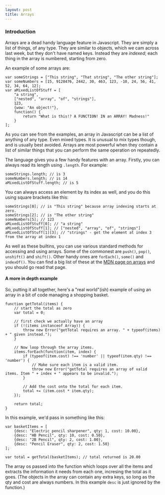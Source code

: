 ```yaml
---
layout: post
title: Arrays
---
```

### Introduction

Arrays are a dead handy language feature in Javascript. They are simply a list of things, of any type. They are similar to objects, which we cam across last week, but they don't have named keys. Instead they are _indexed_; each thing in the array is numbered, starting from zero.

An example of some arrays are:

    var someStrings = ["This string", "That string", "The other string"];
    var someNumbers = [15, 9128476, 2442, 30, 463, 123, -10, 24, 56, 41, 52, 34, 64, 12];
    var aMixedListOfStuff = [
        "a string",
        ["nested", "array", "of", "strings"],
        123,
        {wow: "An object!"},
        function() {
            return "What is this!? A FUNCTION! IN an ARRAY! Madness!"
        }
    ];

As you can see from the examples, an array in Javascript can be a list of anything of any type. Even mixed types. It is unusual to mix types though, and is usually best avoided. Arrays are most powerful when they contain a list of similar things that you can perform the same operation on repeatedly.

The language gives you a few handy features with an array. Firstly, you can always read its length using `.length`. For example:

    someStrings.length; // is 3
    someNumbers.length; // is 14
    aMixedListOfStuff.length; // is 5

You can always access an element by its index as well, and you do this using square brackets like this:

    someStrings[0]; // is "This string" because array indexing starts at zero.
    someStrings[2]; // is "The other string"
    someNumbers[5]; // 123
    aMixedListOfStuff[0]; // "a string"
    aMixedListOfStuff[1]; // ["nested", "array", "of", "strings"]
    aMixedListOfStuff[1][3]; // "strings" - get the element at index 3 from the array at index 1

As well as these builtins, you can use various standard methods for accessing and using arrays. Some of the commonest are `push()`, `pop()`, `unshift()` and `shift()`. Other handy ones are `forEach()`, `some()` and `indexOf()`. You can find a big list of these at the [MDN page on arrays](https://developer.mozilla.org/en-US/docs/Web/JavaScript/Reference/Global_Objects/Array) and you should go read that page.

#### A more in depth example

So, putting it all together, here's a "real world"(ish) example of using an array in a bit of code managing a shopping basket.

    function getTotal(items) {
        // start the total as zero
        var total = 0;

        // first check we actually have an array
        if (!(items instanceof Array)) {
            throw new Error("getTotal requires an array. " + typeof(items) + " given instead.");
        }

        // Now loop through the array items.
        items.forEach(function(item, index) {
            if (typeof(item.cost) !== 'number' || typeof(item.qty) !== 'number') {
                // Make sure each item is a valid item.
                throw new Error("getTotal requires an array of valid items. Item " + index + " appears to be invalid.");
            }

            // Add the cost onto the total for each item.
            total += (item.cost * item.qty);
        });

        return total;
    }

In this example, we'd pass in something like this:

    var basketItems = [
        {desc: "Electric pencil sharpener", qty: 1, cost: 10.00},
        {desc: "HB Pencil", qty: 10, cost: 0.50},
        {desc: "2B Pencil", qty: 2, cost: 1.00},
        {desc: "Pencil Eraser", qty: 2, cost: 1.50}
    ];

    var total = getTotal(basketItems); // total returned is 20.00

The array os passed into the function which loops over all the items and extracts the information it needs from each one, incresing the total as it goes. (The objects in the array can contain any extra keys, so long as the qty and cost are always numbers. In this example `desc` is just ignored by the function.)
